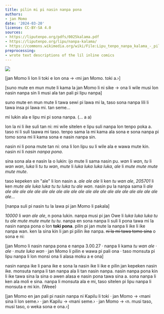 ```yaml
---
title: pilin mi pi nasin nanpa pona
authors:
- jan Momo
date: '2024-03-20'
license: CC-BY-SA 4.0
sources:
- https://liputenpo.org/pdfs/0025kalama.pdf
- https://liputenpo.org/lipu/nanpa-kalama/
- https://commons.wikimedia.org/wiki/File:Lipu_tenpo_nanpa_kalama_-_pilin_mi_pi_nasin_nanpa_pona.png
preprocessing:
- wrote text descriptions of the lil inline comics
---
```


![](https://upload.wikimedia.org/wikipedia/commons/1/10/Lipu_tenpo_nanpa_kalama_-_pilin_mi_pi_nasin_nanpa_pona.png)

[jan Momo li lon li toki e lon ona → ‹mi jan Momo. toki a.›]

[suno mute en mun mute li kama la jan Momo li ni sike → ona li wile musi lon nasin nanpa sin li musi ala tan pali pi lipu nanpa]

suno mute en mun mute li tawa sewi pi lawa mi la, taso sona nanpa lili li tawa insa pi lawa mi. tan seme...

mi lukin ala e lipu mi pi sona nanpa. (... a a)

lon la ni li ike suli tan ni: mi wile sitelen e lipu suli nanpa lon tenpo poka a. taso ni li suli taawa mi taso. tenpo sama la mi kama ala sona e sona nanpa pi tomo sona mi li kama sona e nasin nanpa sin.

nasin ni li pona mute tan ni: ona li lon lipu su li wile ala e wawa mute kin. nasin ni li *nasin nanpa pona*.

sina sona ala e nasin la o lukin: ijo mute li sama nasin pu. *wan* li *wan*, *tu* li *wan wan*, *luka* li *tu tu wan*, *mute* li *luka luka luka luka*, *ale* li *mute mute mute mute mute*.

taso kepeken sin "ale" li lon nasin a. *ale ale ale* li ken *tu wan ale*, *205701* li ken *mute ale luka luka tu tu luka tu ale wan*. nasin pu la nanpa sama li *ale ale ale ale ale ale ale ale ale ale ale ale ale ale ale ale ale ale ale ale ale ale ale...*

[nanpa suli pi nasin tu la lawa pi jan Momo li pakala]

*10000* li *wan ale ale*, n pona lukin. nanpa musi pi jan Owe li *luka luka luka tu tu ale mute mute mute tu tu*. nanpa en sona nanpa li suli li pona tawa mi la nasin nanpa pona o lon **toki pona**. pilin pi jan mute la nanpa li ike li ike nanpa wan. ken la sina kin li jan pi pilin ike nanpa. ~~ni la mi tawa tomo sina~~ o sona e ni:

[jan Momo li nasin nanpa pona e nanpa 3.00.27 · nanpa li kama *tu wan ale · ale · mute luka wan* · jan Momo li pilin e wawa pi pali ona · taso monsuta pi lipu nanpa li lon monsi ona li alasa moku a e ona]

nasin nanpa ike li pana ike e sona la nasin ike li ike e pilin jan kepeken nasin ike. monsuta nanpa li tan nanpa ala li tan nasin nanpa. nasin nanpa pona kin li ike tawa sina la sina o awen alasa e nasin pona tawa sina a. sona nanpa li ken ala moli e sina. nanpa li monsuta ala e mi, taso sitelen pi lipu nanpa li monsuta e mi kin. (Weee)

[jan Momo en jan pali pi nasin nanpa ni Kapilu li toki · jan Momo → ‹mani sina li lon seme.› · jan Kapilu → ‹mani seme.› · jan Momo → ‹n. musi taso, musi taso, o weka sona e ona.›]